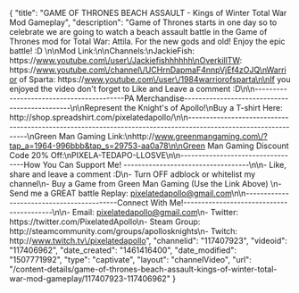 {
    "title": "GAME OF THRONES BEACH ASSAULT - Kings of Winter Total War Mod Gameplay",
    "description": "Game of Thrones starts in one day so to celebrate we are going to watch a beach assault battle in the Game of Thrones mod for Total War: Attila.  For the new gods and old! Enjoy the epic battle! :D \n\nMod Link:\n\nChannels:\nJackieFish: https:\/\/www.youtube.com\/user\/Jackiefishhhhhh\nOverkillTW: https:\/\/www.youtube.com\/channel\/UCHrnDapmaF4nnpVjEf4zOJQ\nWarrior of Sparta: https:\/\/www.youtube.com\/user\/1984warriorofsparta\n\nIf you enjoyed the video don't forget to Like and Leave a comment :D\n\n-----------------------------------------PA Merchandise----------------------------------------------\n\nRepresent the Knight's of Apollo!\nBuy a T-shirt Here: http:\/\/shop.spreadshirt.com\/pixelatedapollo\/\n\n---------------------------------------------------------------------------------------------------------------\nGreen Man Gaming Link:\nhttp:\/\/www.greenmangaming.com\/?tap_a=1964-996bbb&tap_s=29753-aa0a78\n\nGreen Man Gaming Discount Code 20% Off:\nPIXELA-TEDAPO-LLOSVE\n\n----------------------------------How You Can Support Me! -----------------------------------\n\n- Like, share and leave a comment :D\n- Turn OFF adblock or whitelist my channel\n- Buy a Game from Green Man Gaming (Use the Link Above) \n- Send me a GREAT battle Replay: pixelatedapollo@gmail.com\n\n------------------------------------------Connect With Me!-----------------------------------------\n\n- Email: pixelatedapollo@gmail.com\n- Twitter: https:\/\/twitter.com\/PixelatedApollo\n- Steam Group:  http:\/\/steamcommunity.com\/groups\/apollosknights\n- Twitch: http:\/\/www.twitch.tv\/pixelatedapollo",
    "channelid": "117407923",
    "videoid": "117406962",
    "date_created": "1461416400",
    "date_modified": "1507771992",
    "type": "captivate",
    "layout": "channelVideo",
    "url": "\/content-details\/game-of-thrones-beach-assault-kings-of-winter-total-war-mod-gameplay\/117407923-117406962"
}